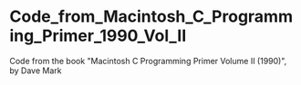 # Code_from_Macintosh_C_Programming_Primer_1990_Vol_II
Code from the book "Macintosh C Programming Primer Volume II (1990)", by Dave Mark
